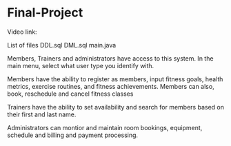# Final-Project

Video link:

List of files
DDL.sql
DML.sql
main.java

Members, Trainers and administrators have access to this system. In the main menu, select what user type you identify with.

Members have the ability to register as members, input fitness goals, health metrics, exercise routines, and fitness achievements. Members can also, book, reschedule and cancel fitness classes

Trainers have the ability to set availability and search for members based on their first and last name.

Administrators can montior and maintain room bookings, equipment, schedule and billing and payment processing.
